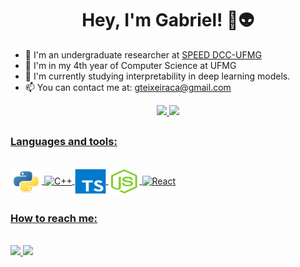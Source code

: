 <h1 align="center">
 Hey, I'm Gabriel! 👾👽
</h1>


- 🔎 I'm an undergraduate researcher at [SPEED DCC-UFMG](http://www2.dcc.ufmg.br/laboratorios/speed/site/)
- 📖 I'm in my 4th year of Computer Science at UFMG
- 🌱 I'm currently studying interpretability in deep learning models.
- 📫 You can contact me at: gteixeiraca@gmail.com

<div align="center">
  <a href="https://github.com/GabrielTeixeiraC">
  <img height="200em" src="https://github-readme-stats.vercel.app/api?username=GabrielTeixeiraC&show_icons=true&theme=tokyonight&include_all_commits=true&count_private=true"/>
  <img height="200em" src="https://github-readme-stats.vercel.app/api/top-langs/?username=GabrielTeixeiraC&layout=compact&langs_count=7&theme=tokyonight&hide=jupyter%20notebook"/>
</div>

##
<h3>Languages and tools:</h3>
<div style="display: inline_block"><br>
  <img align="center" alt="Python" height="40" width="50" src="https://raw.githubusercontent.com/devicons/devicon/master/icons/python/python-original.svg">
  <img align="center" alt="C++" height="40" width="50" src="https://cdn.jsdelivr.net/gh/devicons/devicon/icons/cplusplus/cplusplus-original.svg">

  <img align="center" alt="TS" height="40" width="50" src="https://raw.githubusercontent.com/devicons/devicon/master/icons/typescript/typescript-original.svg">
  <img align="center" alt="Nodejs" height="40" width="50" src="https://raw.githubusercontent.com/devicons/devicon/master/icons/nodejs/nodejs-original.svg">
  <img align="center" alt="React" height="40" width="50" src="https://cdn.jsdelivr.net/gh/devicons/devicon/icons/react/react-original.svg">
  
</div>

##
  
 <h3>How to reach me:</h3>
  </br>
<div> 
  <a href="https://www.linkedin.com/in/gabriel-teixeira-carvalho/" target="_blank"><img src="https://img.shields.io/badge/-LinkedIn-%230077B5?style=for-the-badge&logo=linkedin&logoColor=white" target="_blank">
  <a href = "mailto:gteixeiraca@gmail.com"><img src="https://img.shields.io/badge/-Gmail-%23333?style=for-the-badge&logo=gmail&logoColor=white" target="_blank"></a>
 
